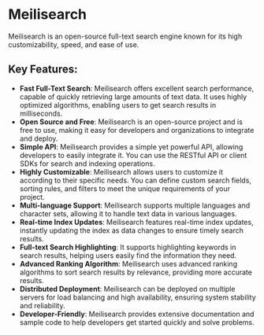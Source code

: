 # Meilisearch

Meilisearch is an open-source full-text search engine known for its high customizability, speed, and ease of use.

## Key Features:

- **Fast Full-Text Search**: Meilisearch offers excellent search performance, capable of quickly retrieving large amounts of text data. It uses highly optimized algorithms, enabling users to get search results in milliseconds.
- **Open Source and Free**: Meilisearch is an open-source project and is free to use, making it easy for developers and organizations to integrate and deploy.
- **Simple API**: Meilisearch provides a simple yet powerful API, allowing developers to easily integrate it. You can use the RESTful API or client SDKs for search and indexing operations.
- **Highly Customizable**: Meilisearch allows users to customize it according to their specific needs. You can define custom search fields, sorting rules, and filters to meet the unique requirements of your project.
- **Multi-language Support**: Meilisearch supports multiple languages and character sets, allowing it to handle text data in various languages.
- **Real-time Index Updates**: Meilisearch features real-time index updates, instantly updating the index as data changes to ensure timely search results.
- **Full-text Search Highlighting**: It supports highlighting keywords in search results, helping users easily find the information they need.
- **Advanced Ranking Algorithm**: Meilisearch uses advanced ranking algorithms to sort search results by relevance, providing more accurate results.
- **Distributed Deployment**: Meilisearch can be deployed on multiple servers for load balancing and high availability, ensuring system stability and reliability.
- **Developer-Friendly**: Meilisearch provides extensive documentation and sample code to help developers get started quickly and solve problems.

